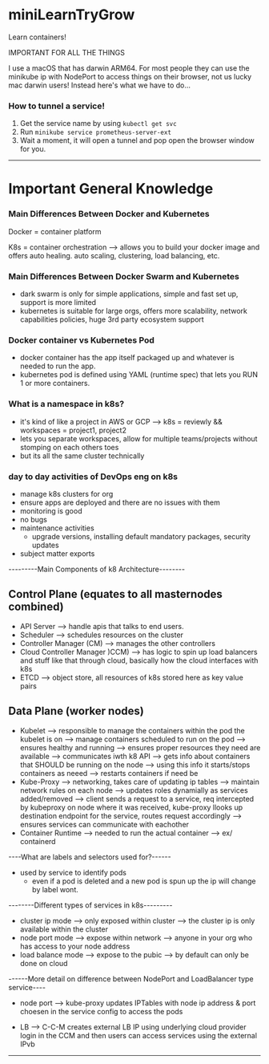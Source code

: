 # miniLearnTryGrow
Learn containers!

IMPORTANT FOR ALL THE THINGS

I use a macOS that has darwin ARM64. For most people they can use the minikube ip with NodePort to access things on their browser, not us lucky mac darwin users! Instead here's what we have to do... 

### How to tunnel a service!
1. Get the service name by using `kubectl get svc`
2. Run `minikube service prometheus-server-ext`
3. Wait a moment, it will open a tunnel and pop open the browser window for you.

---

# Important General Knowledge

### Main Differences Between Docker and Kubernetes
Docker = container platform

K8s = container orchestration --> allows you to build your docker image and offers auto healing. auto scaling, clustering, load balancing, etc.


### Main Differences Between Docker Swarm and Kubernetes
- dark swarm is only for simple applications, simple and fast set up, support is more limited
- kubernetes is suitable for large orgs, offers more scalability, network capabilities policies, huge 3rd party ecosystem support


### Docker container vs Kubernetes Pod
- docker container has the app itself packaged up and whatever is needed to run the app.
- kubernetes pod is defined using YAML (runtime spec) that lets you RUN 1 or more containers.


### What is a namespace in k8s?
- it's kind of like a project in AWS or GCP --> k8s = reviewly && workspaces = project1, project2
- lets you separate workspaces, allow for multiple teams/projects without stomping on each others toes
- but its all the same cluster technically


### day to day activities of DevOps eng on k8s
- manage k8s clusters for org
- ensure apps are deployed and there are no issues with them
- monitoring is good
- no bugs
- maintenance activities
  - upgrade versions, installing default mandatory packages, security updates
- subject matter exports


---------Main Components of k8 Architecture--------

Control Plane (equates to all masternodes combined)
---------------------------------------------------
- API Server --> handle apis that talks to end users. 
- Scheduler --> schedules resources on the cluster
- Controller Manager (CM) --> manages the other controllers
- Cloud Controller Manager )CCM) --> has logic to spin up load balancers and stuff like that through cloud, basically how the cloud interfaces with k8s
- ETCD --> object store, all resources of k8s stored here as key value pairs


Data Plane (worker nodes)
----------------------------
- Kubelet --> responsible to manage the containers within the pod the kubelet is on
          --> manage containers scheduled to run on the pod
              --> ensures healthy and running
              --> ensures proper resources they need are available
         --> communicates iwth k8 API
              --> gets info about containers that SHOULD  be running on the node
              --> using this info it starts/stops containers as neeed
              --> restarts containers if need be
- Kube-Proxy --> networking, takes care of updating ip tables
            --> maintain network rules on each node
            --> updates roles dynamially as services added/removed
            --> client sends a request to a service, req intercepted by kubeproxy on node where it was received, kube-proxy llooks up destination endpoint for the service, routes request accordingly
            --> ensures services can communicate with eachother
- Container Runtime --> needed to run the actual container
                    --> ex/ containerd

----What are labels and selectors used for?------
- used by service to identify pods
    - even if a pod is deleted and a new pod is spun up the ip will change by label wont.

--------Different types of services in k8s---------
- cluster ip mode
    --> only exposed within cluster
    --> the cluster ip is only available within the cluster
- node port mode
    --> expose within network
    --> anyone in your org who has access to your node address
- load balance mode
    --> expose to the pubic
    --> by default can only be done on cloud

------More detail on difference between NodePort and LoadBalancer type service----
- node port --> kube-proxy updates IPTables with node ip address & port choesen in the service config to access the pods

- LB --> C-C-M creates external LB IP using underlying cloud provider login in the CCM and then users can access services using the external IPvb 

---
